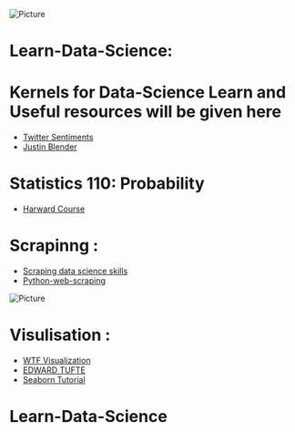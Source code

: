 ![Picture](https://encrypted-tbn0.gstatic.com/images?q=tbn:ANd9GcT9cL7OEd7vZw3Ftg3D-DNHDhd83hkObCYHzbGw6GV6BGkPg9U7xw)

# Learn-Data-Science:
# Kernels for Data-Science Learn and Useful resources will be given here 
* <a href="https://www.csc2.ncsu.edu/faculty/healey/tweet_viz/tweet_app/ ">Twitter Sentiments</a>
* <a href ="http://projects.justinblinder.com/About"> Justin Blender<a>





# Statistics 110: Probability 
* <a href = "https://projects.iq.harvard.edu/stat110/youtube">Harward Course</a>




# Scrapinng :
*	<a href = "https://jessesw.com/Data-Science-Skills/">Scraping data science skills</a>
* <a href = "https://github.com/kjam/python-web-scraping-tutorial">Python-web-scraping</a>














![Picture](https://cdn-images-1.medium.com/max/2000/1*FUZS9K4JPqzfXDcC83BQTw.png)


# Visulisation :
* <a href ='http://viz.wtf/ '>WTF Visualization</a>
* <a href = 'https://www.edwardtufte.com/tufte/'> EDWARD TUFTE </a>
* <a href ='http://www.cns.nyu.edu/~mwaskom/software/index.html'> Seaborn Tutorial </a>

# Learn-Data-Science
